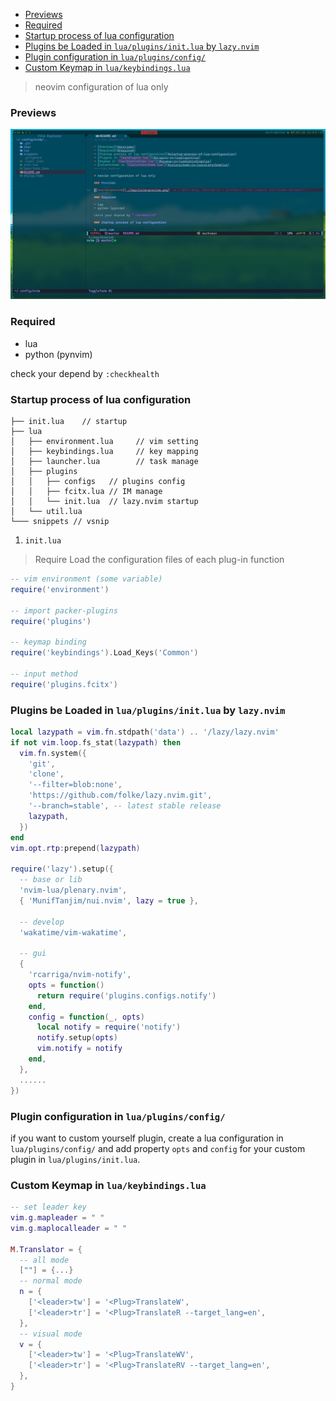 <!--toc:start-->
- [Previews](#previews)
- [Required](#required)
- [Startup process of lua configuration](#startup-process-of-lua-configuration)
- [Plugins be Loaded in `lua/plugins/init.lua` by `lazy.nvim`](#plugins-be-loaded-in-luapluginsinitlua-by-lazynvim)
- [Plugin configuration in `lua/plugins/config/`](#plugin-configuration-in-luapluginsconfig)
- [Custom Keymap in `lua/keybindings.lua`](#custom-keymap-in-luakeybindingslua)
<!--toc:end-->

> neovim configuration of lua only

### Previews

![neovim-preview](./imgs/2023-04-23_09-03-34.jpg)

### Required

- lua
- python (pynvim)

check your depend by `:checkhealth`

### Startup process of lua configuration

```
├── init.lua    // startup
├── lua
│   ├── environment.lua     // vim setting
│   ├── keybindings.lua     // key mapping
│   ├── launcher.lua        // task manage
│   ├── plugins
│   │   ├── configs   // plugins config
│   │   ├── fcitx.lua // IM manage
│   │   └── init.lua  // lazy.nvim startup
│   └── util.lua
└─── snippets // vsnip
```

1. `init.lua`

> Require Load the configuration files of each plug-in function

```lua
-- vim environment (some variable)
require('environment')

-- import packer-plugins
require('plugins')

-- keymap binding
require('keybindings').Load_Keys('Common')

-- input method
require('plugins.fcitx')
```

### Plugins be Loaded in `lua/plugins/init.lua` by `lazy.nvim`

```lua
local lazypath = vim.fn.stdpath('data') .. '/lazy/lazy.nvim'
if not vim.loop.fs_stat(lazypath) then
  vim.fn.system({
    'git',
    'clone',
    '--filter=blob:none',
    'https://github.com/folke/lazy.nvim.git',
    '--branch=stable', -- latest stable release
    lazypath,
  })
end
vim.opt.rtp:prepend(lazypath)

require('lazy').setup({
  -- base or lib
  'nvim-lua/plenary.nvim',
  { 'MunifTanjim/nui.nvim', lazy = true },

  -- develop
  'wakatime/vim-wakatime',

  -- gui
  {
    'rcarriga/nvim-notify',
    opts = function()
      return require('plugins.configs.notify')
    end,
    config = function(_, opts)
      local notify = require('notify')
      notify.setup(opts)
      vim.notify = notify
    end,
  },
  ......
})
```

### Plugin configuration in `lua/plugins/config/`
if you want to custom yourself plugin, create a lua configuration in `lua/plugins/config/` and add property `opts` and `config` for your custom plugin in `lua/plugins/init.lua`.

### Custom Keymap in `lua/keybindings.lua`

```lua
-- set leader key
vim.g.mapleader = " "
vim.g.maplocalleader = " "

M.Translator = {
  -- all mode
  [""] = {...}
  -- normal mode
  n = {
    ['<leader>tw'] = '<Plug>TranslateW',
    ['<leader>tr'] = '<Plug>TranslateR --target_lang=en',
  },
  -- visual mode
  v = {
    ['<leader>tw'] = '<Plug>TranslateWV',
    ['<leader>tr'] = '<Plug>TranslateRV --target_lang=en',
  },
}
```
